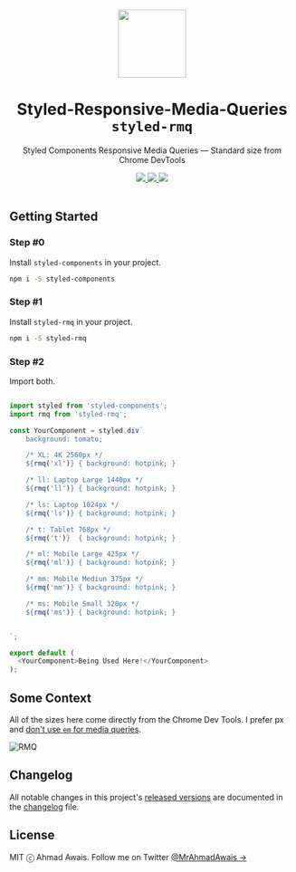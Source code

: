 <p align="center">
  <br>
  <a href="https://twitter.com/MrAhmadAwais/">
    <img src="https://on.ahmda.ws/ef9952/c" width="120"/>
  </a>
</p>

<h1 align="center">Styled-Responsive-Media-Queries <code>styled-rmq</code></h1>

<p align="center">
  Styled Components Responsive Media Queries — Standard size from Chrome DevTools
</p>

<p align="center">
  <a title="Total Downloads" href="https://www.npmjs.com/package/styled-rmq">
    <img src="https://img.shields.io/npm/dt/styled-rmq.svg?style=flat">
  </a>
  <a title="Current Cersion" href="https://www.npmjs.com/package/styled-rmq">
    <img src="https://img.shields.io/npm/v/styled-rmq.svg?style=flat">
  </a>
  <a title="Follow me on Twitter @MrAhmadAwais →" href="https://twitter.com/mrahmadawais">
    <img src="https://img.shields.io/twitter/follow/mrahmadawais.svg?style=social&label=Follow">
  </a>
  <br>
  <br>
</p>

## Getting Started

### Step #0

Install `styled-components` in your project.

```sh
npm i -S styled-components
```

### Step #1

Install `styled-rmq` in your project.

```sh
npm i -S styled-rmq
```

### Step #2

Import both.

```js

import styled from 'styled-components';
import rmq from 'styled-rmq';

const YourComponent = styled.div`
    background: tomato;

    /* XL: 4K 2560px */
    ${rmq('xl')} { background: hotpink; }

    /* ll: Laptop Large 1440px */
    ${rmq('ll')} { background: hotpink; }

    /* ls: Laptop 1024px */
    ${rmq('ls')} { background: hotpink; }

    /* t: Tablet 768px */
    ${rmq('t')}  { background: hotpink; }

    /* ml: Mobile Large 425px */
    ${rmq('ml')} { background: hotpink; }

    /* mm: Mobile Mediun 375px */
    ${rmq('mm')} { background: hotpink; }

    /* ms: Mobile Small 320px */
    ${rmq('ms')} { background: hotpink; }


`;

export default (
  <YourComponent>Being Used Here!</YourComponent>
);
```

## Some Context

All of the sizes here come directly from the Chrome Dev Tools. I prefer px and [don't use `em` for media queries](https://adamwathan.me/dont-use-em-for-media-queries/).

![RMQ](https://on.ahmda.ws/c51fe6/c)

## Changelog

All notable changes in this project's [released versions](https://github.com/ahmadawais/Styled-Responsive-Media-Queries/releases) are documented in the [changelog](CHANGELOG.md) file.

## License

MIT ⓒ Ahmad Awais. Follow me on Twitter [@MrAhmadAwais →](https://twitter.com/MrAhmadAwais/)

